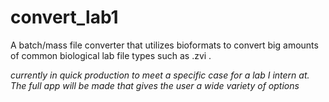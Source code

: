 convert_lab1
============
A batch/mass file converter that utilizes bioformats to convert big amounts of common biological lab file types such as .zvi .

*currently in quick production to meet a specific case for a lab I intern at. The full app will be made that gives the user a wide variety of options*
